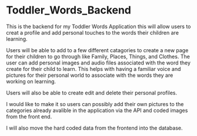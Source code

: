 # Toddler_Words_Backend

This is the backend for my Toddler Words Application this will allow users to creat a profile and add personal touches to the words their children are learning.

Users will be able to add to a few different catagories to create a new page for their children to go through like Family, Places, Things, and Clothes. The user can add personal images and audio files associated with the word they create for their child to learn. This helps with having a familiar voice and pictures for their personal world to associate with the words they are working on learning.

Users will also be able to create edit and delete their personal profiles.

I would like to make it so users can possibly add their own pictures to the categories already avalible in the application via the API and coded images from the front end.

I will also move the hard coded data from the frontend into the database.
